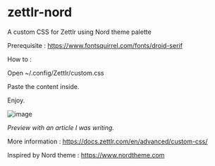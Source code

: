 # zettlr-nord

A custom CSS for Zettlr using Nord theme palette

Prerequisite : https://www.fontsquirrel.com/fonts/droid-serif

How to : 

Open ~/.config/Zettlr/custom.css

Paste the content inside.

Enjoy.

![image](https://github.com/Wivik/zettlr-nord/assets/48727868/5b5f34c4-7fe5-48ab-96d0-5a7e6cd0681b)

*Preview with an article I was writing.*

More information : https://docs.zettlr.com/en/advanced/custom-css/

Inspired by Nord theme : https://www.nordtheme.com

